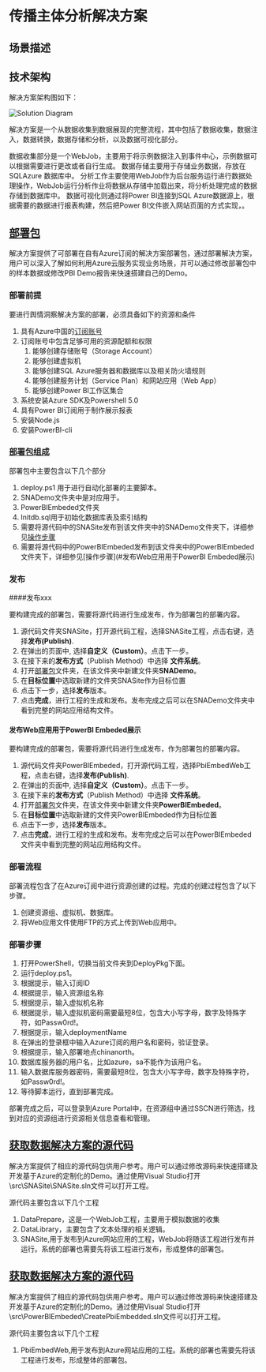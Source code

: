 # 传播主体分析解决方案
 

## 场景描述
 

## 技术架构
解决方案架构图如下：

![Solution Diagram](./Pictures/.JPG)

解决方案是一个从数据收集到数据展现的完整流程，其中包括了数据收集，数据注入，数据转换，数据存储和分析，以及数据可视化部分。

数据收集部分是一个WebJob，主要用于将示例数据注入到事件中心，示例数据可以根据需要进行更改或者自行生成。
数据存储主要用于存储业务数据，存放在SQLAzure 数据库中。
分析工作主要使用WebJob作为后台服务运行进行数据处理操作，WebJob运行分析作业将数据从存储中加载出来，将分析处理完成的数据存储到数据库中。
数据可视化则通过将Power BI连接到SQL Azure数据源上，根据需要的数据进行报表构建，然后把Power BI文件嵌入网站页面的方式实现，。


## [部署包](./DeployPkg)
解决方案提供了可部署在自有Azure订阅的解决方案部署包，通过部署解决方案，用户可以深入了解如何利用Azure云服务实现业务场景，并可以通过修改部署包中的样本数据或修改PBI Demo报告来快速搭建自己的Demo。

### 部署前提
要进行舆情洞察解决方案的部署，必须具备如下的资源和条件
  1. 具有Azure中国的[订阅账号](https://www.azure.cn/)
  2. 订阅账号中包含足够可用的资源配额和权限
     1. 能够创建存储账号（Storage Account）
     2. 能够创建虚拟机
     3. 能够创建SQL Azure服务器和数据库以及相关防火墙规则
     4. 能够创建服务计划（Service Plan）和网站应用（Web App）
     5. 能够创建Power BI工作区集合
  3. 系统安装Azure SDK及Powershell 5.0
  4. 具有Power BI订阅用于制作展示报表
  5. 安装Node.js
  6. 安装PowerBI-cli

### [部署包组成]((./DeployPkg))
部署包中主要包含以下几个部分
  1. deploy.ps1 用于进行自动化部署的主要脚本。
  2. SNADemo文件夹中是对应用于。
  3. PowerBIEmbeded文件夹
  4. Initdb.sql用于初始化数据库表及索引结构
  5. 需要将源代码中的SNASite发布到该文件夹中的SNADemo文件夹下，详细参见[操作步骤](#发布)
  5. 需要将源代码中的PowerBIEmbeded发布到该文件夹中的PowerBIEmbeded文件夹下，详细参见[操作步骤](#发布Web应用用于PowerBI Embeded展示)

### 发布

####发布xxx

要构建完成的部署包，需要将源代码进行生成发布，作为部署包的部署内容。

  1. 源代码文件夹SNASite，打开源代码工程，选择SNASite工程，点击右键，选择**发布(Publish)**.
  2. 在弹出的页面中, 选择**自定义（Custom）**。点击下一步。
  3. 在接下来的**发布方式**（Publish Method）中选择 **文件系统**。
  4. 打开[部署包](./DeployPkg)文件夹，在该文件夹中新建文件夹**SNADemo**。
  5. 在**目标位置**中选取新建的文件夹SNASite作为目标位置
  6. 点击下一步，选择**发布**版本。
  7. 点击**完成**，进行工程的生成和发布。发布完成之后可以在SNADemo文件夹中看到完整的网站应用结构文件。

#### 发布Web应用用于PowerBI Embeded展示

要构建完成的部署包，需要将源代码进行生成发布，作为部署包的部署内容。

  1. 源代码文件夹PowerBIEmbeded，打开源代码工程，选择PbiEmbedWeb工程，点击右键，选择**发布(Publish)**.
  2. 在弹出的页面中, 选择**自定义（Custom）**。点击下一步。
  3. 在接下来的**发布方式**（Publish Method）中选择 **文件系统**。
  4. 打开[部署包](./DeployPkg)文件夹，在该文件夹中新建文件夹**PowerBIEmbeded**。
  5. 在**目标位置**中选取新建的文件夹PowerBIEmbeded作为目标位置
  6. 点击下一步，选择**发布**版本。
  7. 点击**完成**，进行工程的生成和发布。发布完成之后可以在PowerBIEmbeded文件夹中看到完整的网站应用结构文件。


### 部署流程

部署流程包含了在Azure订阅中进行资源创建的过程。完成的创建过程包含了以下步骤。

  1. 创建资源组、虚拟机、数据库。
  2. 将Web应用文件使用FTP的方式上传到Web应用中。



### 部署步骤

  1. 打开PowerShell，切换当前文件夹到DeployPkg下面。
  2. 运行deploy.ps1。
  3. 根据提示，输入订阅ID
  4. 根据提示，输入资源组名称
  5. 根据提示，输入虚拟机名称
  6. 根据提示，输入虚拟机密码需要最短8位，包含大小写字母，数字及特殊字符，如Passw0rd!。
  7. 根据提示，输入deploymentName  
  8. 在弹出的登录框中输入Azure订阅的用户名和密码，验证登录。
  9. 根据提示，输入部署地点chinanorth。
  5. 数据库服务器的用户名，比如azure，sa不能作为该用户名。
  6. 输入数据库服务器密码，需要最短8位，包含大小写字母，数字及特殊字符，如Passw0rd!。
  7. 等待脚本运行，直到部署完成。

部署完成之后，可以登录到Azure Portal中，在资源组中通过SSCN进行筛选，找到对应的资源组进行资源相关信息查看和管理。




## [获取数据解决方案的源代码](./src/SNADemo)
解决方案提供了相应的源代码包供用户参考。用户可以通过修改源码来快速搭建及开发基于Azure的定制化的Demo。通过使用Visual Studio打开\src\SNASite\SNASite.sln文件可以打开工程。

源代码主要包含以下几个工程
  1. DataPrepare，这是一个WebJob工程，主要用于模拟数据的收集
  2. DataLibrary，主要包含了文本处理的相关逻辑。
  3. SNASite,用于发布到Azure网站应用的工程，WebJob将随该工程进行发布并运行。系统的部署也需要先将该工程进行发布，形成整体的部署包。

## [获取数据解决方案的源代码](./src/PowerBIEmbeded)
解决方案提供了相应的源代码包供用户参考。用户可以通过修改源码来快速搭建及开发基于Azure的定制化的Demo。通过使用Visual Studio打开\src\PowerBIEmbeded\CreatePbiEmbedded.sln文件可以打开工程。

源代码主要包含以下几个工程
  1. PbiEmbedWeb,用于发布到Azure网站应用的工程。系统的部署也需要先将该工程进行发布，形成整体的部署包。

